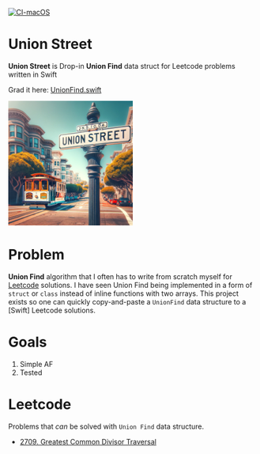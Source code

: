 [![CI-macOS](https://github.com/evgeniyd/union-street-swift/actions/workflows/CI.yml/badge.svg?branch=main)](https://github.com/evgeniyd/union-street-swift/actions/workflows/CI.yml)

# Union Street
**Union Street** is Drop-in **Union Find** data struct for Leetcode problems written in Swift

Grad it here: [UnionFind.swift](UnionStreet/UnionFind.swift)

<p align="left" width="30%">
    <img width="50%" src="/github-image.webp">
</p>

# Problem

**Union Find** algorithm that I often has to write from scratch myself for [Leetcode](https://leetcode.com) solutions. I have seen Union Find being implemented in a form of `struct` or `class` instead of inline functions with two arrays. This project exists so one can quickly copy-and-paste a `UnionFind` data structure to a [Swift] Leetcode solutions.

# Goals

1. Simple AF
2. Tested

# Leetcode

Problems that *can* be solved with `Union Find` data structure.

* [2709. Greatest Common Divisor Traversal](https://leetcode.com/problems/greatest-common-divisor-traversal/)
